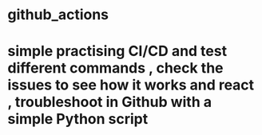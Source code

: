 # github_actions
#  simple practising  CI/CD  and test different  commands ,  check the  issues to see how it works and react , troubleshoot in Github with a simple Python script
